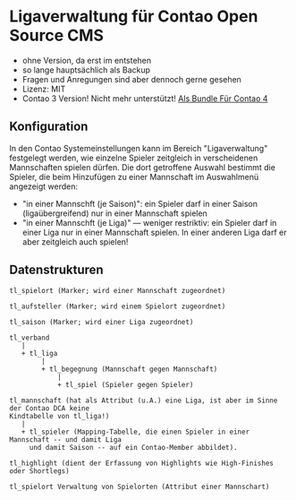 # Ligaverwaltung für Contao Open Source CMS

* ohne Version, da erst im entstehen 
* so lange hauptsächlich als Backup
* Fragen und Anregungen sind aber dennoch gerne gesehen
* Lizenz: MIT
* Contao 3 Version! Nicht mehr unterstützt! [Als Bundle Für Contao 4](https://github.com/fiedsch/contao-ligaverwaltung-bundle)

## Konfiguration

In den Contao Systemeinstellungen kann im Bereich "Ligaverwaltung" festgelegt werden, wie einzelne
Spieler zeitgleich in verscheidenen Mannschaften spielen dürfen. Die dort getroffene Auswahl bestimmt
die Spieler, die beim Hinzufügen zu einer Mannschaft im Auswahlmenü angezeigt werden:
* "in einer Mannschft (je Saison)": ein Spieler darf in einer Saison (ligaübergreifend) nur in einer 
  Mannschaft spielen
* "in einer Mannschft (je Liga)" — weniger restriktiv: ein Spieler darf in einer Liga nur in einer 
  Mannschaft spielen. In einer anderen Liga darf er aber zeitgleich auch spielen!
  
## Datenstrukturen
  
```
tl_spielort (Marker; wird einer Mannschaft zugeordnet)

tl_aufsteller (Marker; wird einem Spielort zugeordnet)
  
tl_saison (Marker; wird einer Liga zugeordnet)
  
tl_verband
   |
   + tl_liga
        |
        + tl_begegnung (Mannschaft gegen Mannschaft)
            |
            + tl_spiel (Spieler gegen Spieler)
          
tl_mannschaft (hat als Attribut (u.A.) eine Liga, ist aber im Sinne der Contao DCA keine 
Kindtabelle von tl_liga!)
   |
   + tl_spieler (Mapping-Tabelle, die einen Spieler in einer Mannschaft -- und damit Liga
     und damit Saison -- auf ein Contao-Member abbildet).

tl_highlight (dient der Erfassung von Highlights wie High-Finishes oder Shortlegs)

tl_spielort Verwaltung von Spielorten (Attribut einer Mannschart)
```